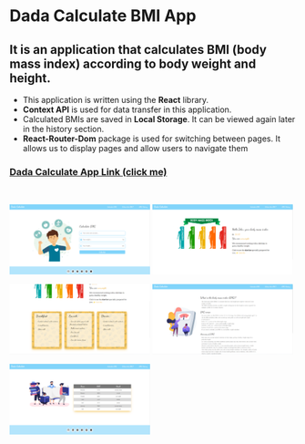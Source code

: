 # Dada Calculate BMI App

## It is an application that calculates BMI (body mass index) according to body weight and height.

- This application is written using the <b>React</b> library.
- <b>Context API</b> is used for data transfer in this application.
- Calculated BMIs are saved in <b>Local Storage</b>. It can be viewed again later in the history section.
- <b>React-Router-Dom</b> package is used for switching between pages. It allows us to display pages and allow users to navigate them

### [Dada Calculate App Link (click me)](https://dadacalculate.netlify.app/)

<br/>
<p float="left">
<img src="public/images/appImage1.png" width="49%"/>
<img src="public/images/appImage2.png" width="49%"/>

</p>
<p float="left">

<img src="public/images/appImage3.png" width="49%" />
<img src="public/images/appImage4.png" width="49%"/>

</p>

<p float="left">

<img src="public/images/appImage5.png" width="49%"/>

</p>
